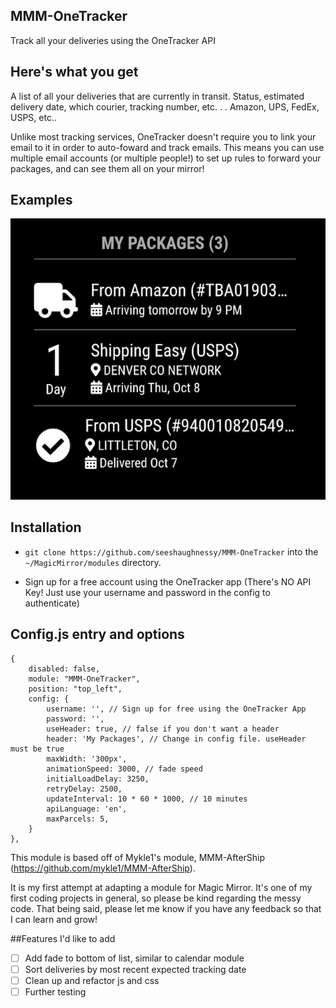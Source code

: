 ## MMM-OneTracker

Track all your deliveries using the OneTracker API

## Here's what you get

A list of all your deliveries that are currently in transit.
Status, estimated delivery date, which courier, tracking number, etc. . .
Amazon, UPS, FedEx, USPS, etc..

Unlike most tracking services, OneTracker doesn't require you to link your email to it in order to auto-foward and track emails. This means you can use multiple email accounts (or multiple people!) to set up rules to forward your packages, and can see them all on your mirror!

## Examples

![](images/1.JPG)

## Installation

- `git clone https://github.com/seeshaughnessy/MMM-OneTracker` into the `~/MagicMirror/modules` directory.

- Sign up for a free account using the OneTracker app (There's NO API Key! Just use your username and password in the config to authenticate)

## Config.js entry and options

    {
        disabled: false,
        module: "MMM-OneTracker",
        position: "top_left",
        config: {
            username: '', // Sign up for free using the OneTracker App
            password: '',
            useHeader: true, // false if you don't want a header
            header: 'My Packages', // Change in config file. useHeader must be true
            maxWidth: '300px',
            animationSpeed: 3000, // fade speed
            initialLoadDelay: 3250,
            retryDelay: 2500,
            updateInterval: 10 * 60 * 1000, // 10 minutes
            apiLanguage: 'en',
            maxParcels: 5,
        }
    },

This module is based off of Mykle1's module, MMM-AfterShip (https://github.com/mykle1/MMM-AfterShip).

It is my first attempt at adapting a module for Magic Mirror. It's one of my first coding projects in general, so please be kind regarding the messy code. That being said, please let me know if you have any feedback so that I can learn and grow!

##Features I'd like to add

- [ ] Add fade to bottom of list, similar to calendar module
- [ ] Sort deliveries by most recent expected tracking date
- [ ] Clean up and refactor js and css
- [ ] Further testing
